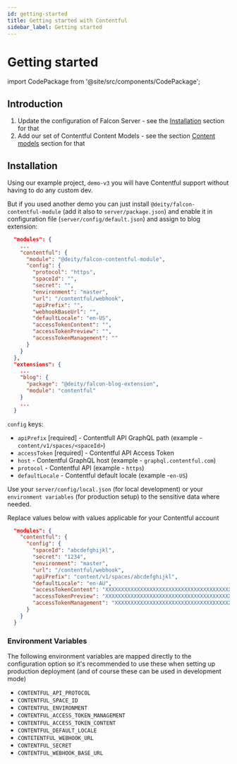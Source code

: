 ```yaml
---
id: getting-started
title: Getting started with Contentful
sidebar_label: Getting started
---
```


# Getting started

import CodePackage from '@site/src/components/CodePackage';

<CodePackage name="@deity/falcon-contentful-module" />

## Introduction

1. Update the configuration of Falcon Server - see the [Installation](#installation) section for that
2. Add our set of Contentful Content Models - see the section [Content models](/docs/integrations/contentful/content-models) section for that


## Installation

Using our example project, `demo-v3` you will have Contentful support without having to do any custom dev.

But if you used another demo you can just install `@deity/falcon-contentful-module` (add it also to `server/package.json`) and enable it in configuration file (`server/config/default.json`) and assign to blog extension:

```json
  "modules": {
    ...
    "contentful": {
      "module": "@deity/falcon-contentful-module",
      "config": {
        "protocol": "https",
        "spaceId": "",
        "secret": "",
        "environment": "master",
        "url": "/contentful/webhook",
        "apiPrefix": "",
        "webhookBaseUrl": "",
        "defaultLocale": "en-US",
        "accessTokenContent": "",
        "accessTokenPreview": "",
        "accessTokenManagement": ""
      }
    }
  },
  "extensions": {
    ...
    "blog": {
      "package": "@deity/falcon-blog-extension",
      "module": "contentful"
    }
    ...
  }
```

`config` keys:

- `apiPrefix` [required] - Contentfull API GraphQL path (example - `content/v1/spaces/<spaceId>`)
- `accessToken` [required] - Contentful API Access Token
- `host` - Contentful GraphQL host (example - `graphql.contentful.com`)
- `protocol` - Contentful API (example - `https`)
- `defaultLocale` - Contentful default locale (example -`en-US`)

Use your `server/config/local.json` (for local development) or your `environment variables` (for production setup) to the sensitive data where needed.

Replace values below with values applicable for your Contentful account

```json
  "modules": {
    "contentful": {
      "config": {
        "spaceId": "abcdefghijkl",
        "secret": "1234",
        "environment": "master",
        "url": "/contentful/webhook",
        "apiPrefix": "content/v1/spaces/abcdefghijkl",
        "defaultLocale": "en-AU",
        "accessTokenContent": "XXXXXXXXXXXXXXXXXXXXXXXXXXXXXXXXXXXXXXXXXXX",
        "accessTokenPreview": "XXXXXXXXXXXXXXXXXXXXXXXXXXXXXXXXXXXXXXXXXXX",
        "accessTokenManagement": "XXXXXXXXXXXXXXXXXXXXXXXXXXXXXXXXXXXXXXXXXXXXXXXXX"
      }
    }
  }
```

### Environment Variables

The following environment variables are mapped directly to the configuration option so it's recommended to use these when setting up production deployment (and of course these can be used in development mode)

- `CONTENTFUL_API_PROTOCOL`
- `CONTENTFUL_SPACE_ID`
- `CONTENTFUL_ENVIRONMENT`
- `CONTENTFUL_ACCESS_TOKEN_MANAGEMENT`
- `CONTENTFUL_ACCESS_TOKEN_CONTENT`
- `CONTENTFUL_DEFAULT_LOCALE`
- `CONTETENTFUL_WEBHOOK_URL`
- `CONTENTFUL_SECRET`
- `CONTENTFUL_WEBHOOK_BASE_URL`